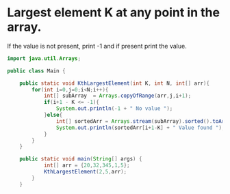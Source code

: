 # Largest element K at any point in the array.

If the value is not present, print -1 and if present print the value.  

```java
import java.util.Arrays;

public class Main {

    public static void KthLargestElement(int K, int N, int[] arr){
        for(int i=0,j=0;i<N;i++){
            int[] subArray  = Arrays.copyOfRange(arr,j,i+1);
            if(i+1 - K <= -1){
                System.out.println(-1 + " No value ");
            }else{
                int[] sortedArr = Arrays.stream(subArray).sorted().toArray();
                System.out.println(sortedArr[i+1-K] + " Value found ");
            }
        }
    }

    public static void main(String[] args) {
            int[] arr = {20,32,345,1,5};
            KthLargestElement(2,5,arr);
        }
    }

```